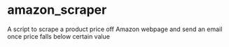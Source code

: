 # amazon_scraper
A script to scrape a product price off Amazon webpage and send an email once price falls below certain value
